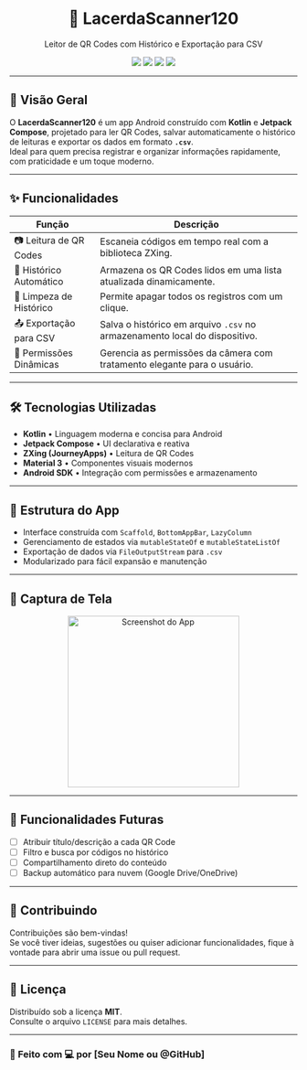 <h1 align="center">📱 LacerdaScanner120</h1>
<p align="center">Leitor de QR Codes com Histórico e Exportação para CSV</p>

<p align="center">
  <img src="https://img.shields.io/badge/Kotlin-1.9.0-purple?logo=kotlin" />
  <img src="https://img.shields.io/badge/Jetpack%20Compose-✔️-blue?logo=android" />
  <img src="https://img.shields.io/badge/ZXing-integrado-success?logo=barcode" />
  <img src="https://img.shields.io/badge/License-MIT-green" />
</p>

---

## 🧭 Visão Geral

O **LacerdaScanner120** é um app Android construído com **Kotlin** e **Jetpack Compose**, projetado para ler QR Codes, salvar automaticamente o histórico de leituras e exportar os dados em formato **`.csv`**.  
Ideal para quem precisa registrar e organizar informações rapidamente, com praticidade e um toque moderno.

---

## ✨ Funcionalidades

| Função                     | Descrição                                                                 |
|----------------------------|---------------------------------------------------------------------------|
| 📷 Leitura de QR Codes     | Escaneia códigos em tempo real com a biblioteca ZXing.                   |
| 📝 Histórico Automático    | Armazena os QR Codes lidos em uma lista atualizada dinamicamente.        |
| 🧹 Limpeza de Histórico     | Permite apagar todos os registros com um clique.                         |
| 📤 Exportação para CSV     | Salva o histórico em arquivo `.csv` no armazenamento local do dispositivo.|
| 🔐 Permissões Dinâmicas    | Gerencia as permissões da câmera com tratamento elegante para o usuário. |

---

## 🛠️ Tecnologias Utilizadas

- **Kotlin** • Linguagem moderna e concisa para Android  
- **Jetpack Compose** • UI declarativa e reativa  
- **ZXing (JourneyApps)** • Leitura de QR Codes  
- **Material 3** • Componentes visuais modernos  
- **Android SDK** • Integração com permissões e armazenamento

---

## 🧩 Estrutura do App

- Interface construída com `Scaffold`, `BottomAppBar`, `LazyColumn`
- Gerenciamento de estados via `mutableStateOf` e `mutableStateListOf`
- Exportação de dados via `FileOutputStream` para `.csv`
- Modularizado para fácil expansão e manutenção

---

## 📸 Captura de Tela

<p align="center">
  <img src="https://github.com/user-attachments/assets/a62078da-3083-48c0-a1d4-c6ead25d472c" width="300" alt="Screenshot do App">
</p>

---

## 🚧 Funcionalidades Futuras

- [ ] Atribuir título/descrição a cada QR Code
- [ ] Filtro e busca por códigos no histórico
- [ ] Compartilhamento direto do conteúdo
- [ ] Backup automático para nuvem (Google Drive/OneDrive)

---

## 🤝 Contribuindo

Contribuições são bem-vindas!  
Se você tiver ideias, sugestões ou quiser adicionar funcionalidades, fique à vontade para abrir uma issue ou pull request.  

---

## 📄 Licença

Distribuído sob a licença **MIT**.  
Consulte o arquivo `LICENSE` para mais detalhes.

---

### 🚀 Feito com 💻 por [Seu Nome ou @GitHub]


